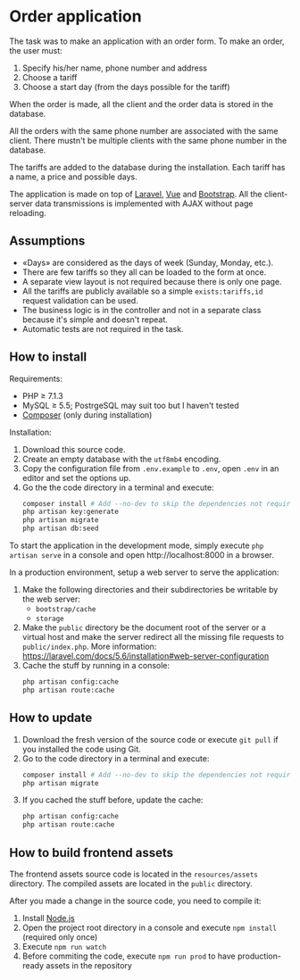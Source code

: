 # Order application

The task was to make an application with an order form. To make an order, the user must:

1. Specify his/her name, phone number and address
2. Choose a tariff
3. Choose a start day (from the days possible for the tariff)

When the order is made, all the client and the order data is stored in the database.

All the orders with the same phone number are associated with the same client.
There mustn't be multiple clients with the same phone number in the database.

The tariffs are added to the database during the installation.
Each tariff has a name, a price and possible days.

The application is made on top of [Laravel](http://laravel.com), [Vue](http://vuejs.org) and [Bootstrap](http://getbootstrap.com).
All the client-server data transmissions is implemented with AJAX without page reloading.

## Assumptions

* «Days» are considered as the days of week (Sunday, Monday, etc.).
* There are few tariffs so they all can be loaded to the form at once.
* A separate view layout is not required because there is only one page.
* All the tariffs are publicly available so a simple `exists:tariffs,id` request validation can be used.
* The business logic is in the controller and not in a separate class because it's simple and doesn't repeat.
* Automatic tests are not required in the task.

## How to install

Requirements:

* PHP ≥ 7.1.3
* MySQL ≥ 5.5; PostrgeSQL may suit too but I haven't tested 
* [Composer](https://getcomposer.org) (only during installation)

Installation:

1. Download this source code.
2. Create an empty database with the `utf8mb4` encoding.
3. Copy the configuration file from `.env.example` to `.env`, open `.env` in an editor and set the options up.
4. Go the the code directory in a terminal and execute:
    ```bash
    composer install # Add --no-dev to skip the dependencies not required on production
    php artisan key:generate
    php artisan migrate
    php artisan db:seed
    ```

To start the application in the development mode, simply execute `php artisan serve` in a console and open http://localhost:8000 in a browser.

In a production environment, setup a web server to serve the application:

1. Make the following directories and their subdirectories be writable by the web server:
    - `bootstrap/cache`
    - `storage`
2. Make the `public` directory be the document root of the server or a virtual host and make the server redirect all the
    missing file requests to `public/index.php`. More information: https://laravel.com/docs/5.6/installation#web-server-configuration
3. Cache the stuff by running in a console:
    ```bash
    php artisan config:cache
    php artisan route:cache
    ```

## How to update

1. Download the fresh version of the source code or execute `git pull` if you installed the code using Git.
2. Go to the code directory in a terminal and execute:
    ```bash
    composer install # Add --no-dev to skip the dependencies not required on production
    php artisan migrate
    ```
3. If you cached the stuff before, update the cache:
    ```bash
    php artisan config:cache
    php artisan route:cache
    ```

## How to build frontend assets

The frontend assets source code is located in the `resources/assets` directory.
The compiled assets are located in the `public` directory.

After you made a change in the source code, you need to compile it:

1. Install [Node.js](http://nodejs.org/)
2. Open the project root directory in a console and execute `npm install` (required only once)
3. Execute `npm run watch`
4. Before commiting the code, execute `npm run prod` to have production-ready assets in the repository
